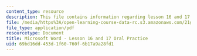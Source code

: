 ```yaml
---
content_type: resource
description: This file contains information regarding lesson 16 and 17 oral practice.
file: /media/https%3A/open-learning-course-data-rc.s3.amazonaws.com/21g-104-chinese-iv-regular-spring-2004/69bd16dd453d1f60760f6b17a9a28fd1_MIT21G_104S04_L16practice.pdf
file_type: application/pdf
resourcetype: Document
title: Microsoft Word - Lesson 16 and 17 Oral Practice
uid: 69bd16dd-453d-1f60-760f-6b17a9a28fd1
---
```


